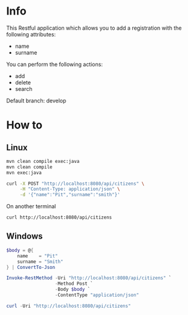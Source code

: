 # Info

This Restful application which allows you to add a registration with the following attributes:

- name
- surname

You can perform the following actions:
- add
- delete
- search

Default branch: develop 

# How to

## Linux

```bash
mvn clean compile exec:java
mvn clean compile
mvn exec:java

curl -X POST "http://localhost:8080/api/citizens" \
     -H "Content-Type: application/json" \
     -d '{"name":"Pit","surname":"smith"}'
```
On another terminal
```bash
curl http://localhost:8080/api/citizens
```

## Windows

```powershell
$body = @{
    name    = "Pit"
    surname = "Smith"
} | ConvertTo-Json

Invoke-RestMethod -Uri "http://localhost:8080/api/citizens" `
                  -Method Post `
                  -Body $body `
                  -ContentType "application/json"

curl -Uri "http://localhost:8080/api/citizens"
```